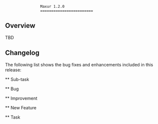
                    Maxur 1.2.0
                    ========================

  Overview
  --------

 TBD

  Changelog
  ---------

 The following list shows the bug fixes and enhancements included in this release:

** Sub-task


** Bug

** Improvement


** New Feature

** Task
